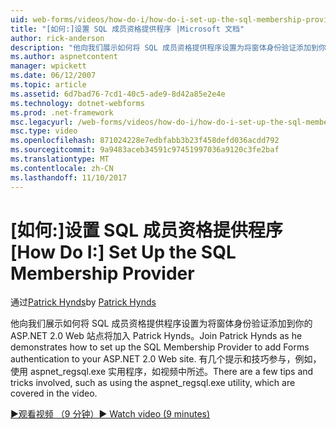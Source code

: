 ```yaml
---
uid: web-forms/videos/how-do-i/how-do-i-set-up-the-sql-membership-provider
title: "[如何:]设置 SQL 成员资格提供程序 |Microsoft 文档"
author: rick-anderson
description: "他向我们展示如何将 SQL 成员资格提供程序设置为将窗体身份验证添加到你的 ASP.NET 2.0 Web 站点将加入 Patrick Hynds。 有几个提示..."
ms.author: aspnetcontent
manager: wpickett
ms.date: 06/12/2007
ms.topic: article
ms.assetid: 6d7bad76-7cd1-40c5-ade9-8d42a85e2e4e
ms.technology: dotnet-webforms
ms.prod: .net-framework
msc.legacyurl: /web-forms/videos/how-do-i/how-do-i-set-up-the-sql-membership-provider
msc.type: video
ms.openlocfilehash: 871024228e7edbfabb3b23f458defd036acdd792
ms.sourcegitcommit: 9a9483aceb34591c97451997036a9120c3fe2baf
ms.translationtype: MT
ms.contentlocale: zh-CN
ms.lasthandoff: 11/10/2017
---
```

<a name="how-do-i-set-up-the-sql-membership-provider"></a><span data-ttu-id="cd04c-104">[如何:]设置 SQL 成员资格提供程序</span><span class="sxs-lookup"><span data-stu-id="cd04c-104">[How Do I:] Set Up the SQL Membership Provider</span></span>
====================
<span data-ttu-id="cd04c-105">通过[Patrick Hynds](https://twitter.com/patrickhynds)</span><span class="sxs-lookup"><span data-stu-id="cd04c-105">by [Patrick Hynds](https://twitter.com/patrickhynds)</span></span>

<span data-ttu-id="cd04c-106">他向我们展示如何将 SQL 成员资格提供程序设置为将窗体身份验证添加到你的 ASP.NET 2.0 Web 站点将加入 Patrick Hynds。</span><span class="sxs-lookup"><span data-stu-id="cd04c-106">Join Patrick Hynds as he demonstrates how to set up the SQL Membership Provider to add Forms authentication to your ASP.NET 2.0 Web site.</span></span> <span data-ttu-id="cd04c-107">有几个提示和技巧参与，例如，使用 aspnet\_regsql.exe 实用程序，如视频中所述。</span><span class="sxs-lookup"><span data-stu-id="cd04c-107">There are a few tips and tricks involved, such as using the aspnet\_regsql.exe utility, which are covered in the video.</span></span>

[<span data-ttu-id="cd04c-108">&#9654;观看视频 （9 分钟）</span><span class="sxs-lookup"><span data-stu-id="cd04c-108">&#9654; Watch video (9 minutes)</span></span>](https://channel9.msdn.com/Blogs/ASP-NET-Site-Videos/how-do-i-set-up-the-sql-membership-provider)
